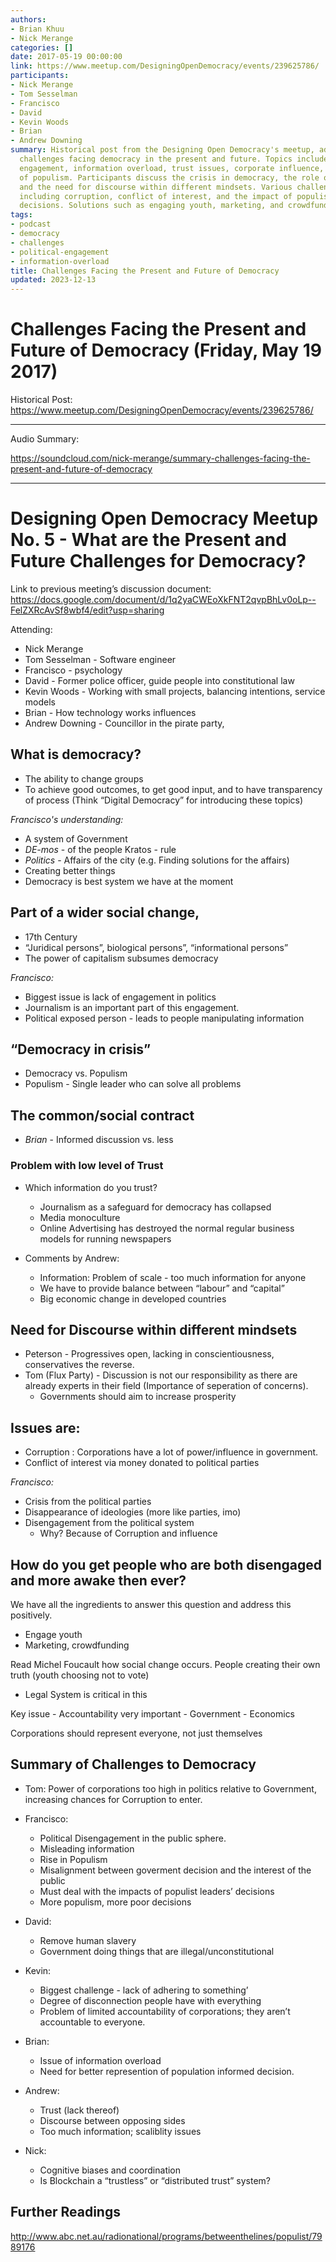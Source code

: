 ```yaml
---
authors:
- Brian Khuu
- Nick Merange
categories: []
date: 2017-05-19 00:00:00
link: https://www.meetup.com/DesigningOpenDemocracy/events/239625786/
participants:
- Nick Merange
- Tom Sesselman
- Francisco
- David
- Kevin Woods
- Brian
- Andrew Downing
summary: Historical post from the Designing Open Democracy's meetup, addressing the
  challenges facing democracy in the present and future. Topics include political
  engagement, information overload, trust issues, corporate influence, and the rise
  of populism. Participants discuss the crisis in democracy, the role of journalism,
  and the need for discourse within different mindsets. Various challenges are summarized,
  including corruption, conflict of interest, and the impact of populist leaders'
  decisions. Solutions such as engaging youth, marketing, and crowdfunding are explored.
tags:
- podcast
- democracy
- challenges
- political-engagement
- information-overload
title: Challenges Facing the Present and Future of Democracy
updated: 2023-12-13
---
```


# Challenges Facing the Present and Future of Democracy (Friday, May 19 2017)

Historical Post: https://www.meetup.com/DesigningOpenDemocracy/events/239625786/


--------

Audio Summary:

https://soundcloud.com/nick-merange/summary-challenges-facing-the-present-and-future-of-democracy

<!-- more -->

--------

# Designing Open Democracy Meetup No. 5 - What are the Present and Future Challenges for Democracy?

Link to previous meeting’s discussion document: https://docs.google.com/document/d/1q2yaCWEoXkFNT2qvpBhLv0oLp--FelZXRcAvSf8wbf4/edit?usp=sharing 

Attending:

* Nick Merange
* Tom Sesselman - Software engineer
* Francisco - psychology
* David - Former police officer, guide people into constitutional law
* Kevin Woods - Working with small projects, balancing intentions, service models
* Brian - How technology works influences
* Andrew Downing - Councillor in the pirate party,




## What is democracy?
* The ability to change groups
* To achieve good outcomes, to get good input, and to have transparency of process (Think “Digital Democracy” for introducing these topics)


*Francisco's understanding:* 
* A system of Government
* *DE-mos* - of the people Kratos - rule
* *Politics* - Affairs of the city (e.g. Finding solutions for the affairs)
* Creating better things
* Democracy is best system we have at the moment

## Part of a wider social change,

* 17th Century
* “Juridical persons”, biological persons”, “informational persons”
* The power of capitalism subsumes democracy

*Francisco:* 
* Biggest issue is lack of engagement in politics
* Journalism is an important part of this engagement.
* Political exposed person - leads to people manipulating information

## “Democracy in crisis”

* Democracy vs. Populism
* Populism - Single leader who can solve all problems

## The common/social contract 

* *Brian* - Informed discussion vs. less 

### Problem with low level of Trust

* Which information do you trust?
    - Journalism as a safeguard for democracy has collapsed
    - Media monoculture
    - Online Advertising has destroyed the normal regular business models for running newspapers

* Comments by Andrew:
    - Information: Problem of scale - too much information for anyone 
    - We have to provide balance between “labour” and “capital”
    - Big economic change in developed countries

## Need for Discourse within different mindsets

* Peterson - Progressives open, lacking in conscientiousness, conservatives the reverse.
* Tom (Flux Party) - Discussion is not our responsibility as there are already experts in their field  (Importance of seperation of concerns). 
    - Governments should aim to increase prosperity

## Issues are: 
* Corruption : Corporations have a lot of power/influence in government.  
* Conflict of interest via money donated to political parties

*Francisco:*
* Crisis from the political parties
* Disappearance of ideologies (more like parties, imo)
* Disengagement from the political system
   - Why? Because of Corruption and influence 

## How do you get people who are both disengaged and more awake then ever?

We have all the ingredients to answer this question and address this positively.

* Engage youth
* Marketing, crowdfunding

Read Michel Foucault how social change occurs. People creating their own truth (youth choosing not to vote)

* Legal System is critical in this

Key issue - Accountability very important
    - Government
    - Economics

Corporations should represent everyone, not just themselves

## Summary of Challenges to Democracy

* Tom: Power of corporations too high in politics relative to Government, increasing chances for Corruption to enter.
* Francisco:
    - Political Disengagement in the public sphere.
    - Misleading information
    - Rise in Populism
    - Misalignment between goverment decision and the interest of the public
    - Must deal with the impacts of populist leaders’ decisions
    - More populism, more poor decisions
* David:
    - Remove human slavery
    - Government doing things that are illegal/unconstitutional 

* Kevin: 
    - Biggest challenge - lack of adhering to something’
    - Degree of disconnection people have with everything
    - Problem of limited accountability of corporations; they aren’t accountable to everyone.
* Brian:
    - Issue of information overload
    - Need for better represention of population informed decision.
* Andrew:
    - Trust (lack thereof)
    - Discourse between opposing sides
    - Too much information; scaliblity issues
* Nick:
    - Cognitive biases and coordination
    - Is Blockchain a “trustless” or “distributed trust” system?

## Further Readings

http://www.abc.net.au/radionational/programs/betweenthelines/populist/7989176